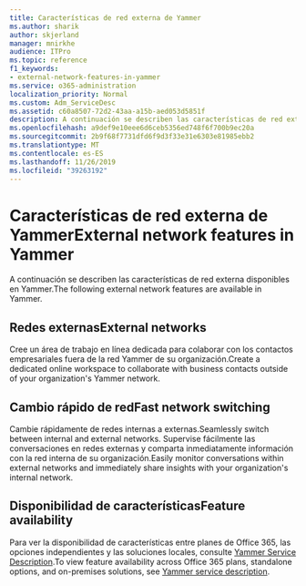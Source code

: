 ```yaml
---
title: Características de red externa de Yammer
ms.author: sharik
author: skjerland
manager: mnirkhe
audience: ITPro
ms.topic: reference
f1_keywords:
- external-network-features-in-yammer
ms.service: o365-administration
localization_priority: Normal
ms.custom: Adm_ServiceDesc
ms.assetid: c60a8507-72d2-43aa-a15b-aed053d5851f
description: A continuación se describen las características de red externa disponibles en Yammer.
ms.openlocfilehash: a9def9e10eee6d6ceb5356ed748f6f700b9ec20a
ms.sourcegitcommit: 2b9f68f7731dfd6f9d3f33e31e6303e81985ebb2
ms.translationtype: MT
ms.contentlocale: es-ES
ms.lasthandoff: 11/26/2019
ms.locfileid: "39263192"
---
```

# <a name="external-network-features-in-yammer"></a><span data-ttu-id="9ae60-103">Características de red externa de Yammer</span><span class="sxs-lookup"><span data-stu-id="9ae60-103">External network features in Yammer</span></span>

<span data-ttu-id="9ae60-104">A continuación se describen las características de red externa disponibles en Yammer.</span><span class="sxs-lookup"><span data-stu-id="9ae60-104">The following external network features are available in Yammer.</span></span>
  
## <a name="external-networks"></a><span data-ttu-id="9ae60-105">Redes externas</span><span class="sxs-lookup"><span data-stu-id="9ae60-105">External networks</span></span>

<span data-ttu-id="9ae60-106">Cree un área de trabajo en línea dedicada para colaborar con los contactos empresariales fuera de la red Yammer de su organización.</span><span class="sxs-lookup"><span data-stu-id="9ae60-106">Create a dedicated online workspace to collaborate with business contacts outside of your organization's Yammer network.</span></span>
  
## <a name="fast-network-switching"></a><span data-ttu-id="9ae60-107">Cambio rápido de red</span><span class="sxs-lookup"><span data-stu-id="9ae60-107">Fast network switching</span></span>

<span data-ttu-id="9ae60-108">Cambie rápidamente de redes internas a externas.</span><span class="sxs-lookup"><span data-stu-id="9ae60-108">Seamlessly switch between internal and external networks.</span></span> <span data-ttu-id="9ae60-109">Supervise fácilmente las conversaciones en redes externas y comparta inmediatamente información con la red interna de su organización.</span><span class="sxs-lookup"><span data-stu-id="9ae60-109">Easily monitor conversations within external networks and immediately share insights with your organization's internal network.</span></span>
  
## <a name="feature-availability"></a><span data-ttu-id="9ae60-110">Disponibilidad de características</span><span class="sxs-lookup"><span data-stu-id="9ae60-110">Feature availability</span></span>

<span data-ttu-id="9ae60-111">Para ver la disponibilidad de características entre planes de Office 365, las opciones independientes y las soluciones locales, consulte [Yammer Service Description](yammer-service-description.md).</span><span class="sxs-lookup"><span data-stu-id="9ae60-111">To view feature availability across Office 365 plans, standalone options, and on-premises solutions, see [Yammer service description](yammer-service-description.md).</span></span>